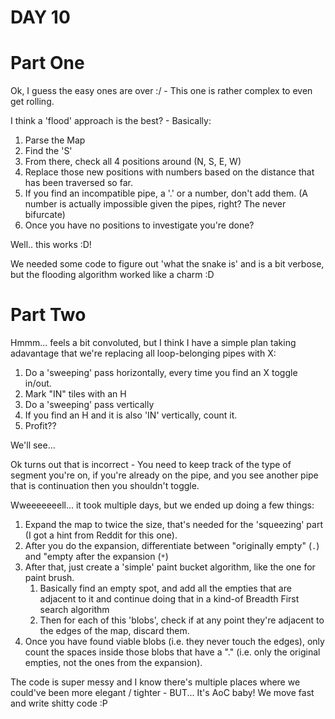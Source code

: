 # DAY 10


# Part One

Ok, I guess the easy ones are over :/ - This one is rather complex to even get rolling.

I think a 'flood' approach is the best? - Basically:
1. Parse the Map
1. Find the 'S'
1. From there, check all 4 positions around (N, S, E, W)
1. Replace those new positions with numbers based on the distance that has been traversed so far.
1. If you find an incompatible pipe, a '.' or a number, don't add them. (A number is actually impossible given the pipes, right? The never bifurcate)
1. Once you have no positions to investigate you're done?

Well.. this works :D!

We needed some code to figure out 'what the snake is' and is a bit verbose, but the flooding algorithm worked like a charm :D

# Part Two

Hmmm... feels a bit convoluted, but I think I have a simple plan taking adavantage that we're replacing all loop-belonging pipes with X:

1. Do a 'sweeping' pass horizontally, every time you find an X toggle in/out.
1. Mark "IN" tiles with an H 
1. Do a 'sweeping' pass vertically
1. If you find an H and it is also 'IN' vertically, count it.
1. Profit??

We'll see...

Ok turns out that is incorrect - You need to keep track of the type of segment you're on, if you're already on the pipe, and you see another pipe that is continuation then you shouldn't toggle.


Wweeeeeeell... it took multiple days, but we ended up doing a few things:
1. Expand the map to twice the size, that's needed for the 'squeezing' part (I got a hint from Reddit for this one).
1. After you do the expansion, differentiate between "originally empty" (`.`) and "empty after the expansion (`*`)
1. After that, just create a 'simple' paint bucket algorithm, like the one for paint brush.
    1. Basically find an empty spot, and add all the empties that are adjacent to it and continue doing that in a kind-of Breadth First search algorithm 
    2. Then for each of this 'blobs', check if at any point they're adjacent to the edges of the map, discard them.
1. Once you have found viable blobs (i.e. they never touch the edges), only count the spaces inside those blobs that have a "." (i.e. only the original empties, not the ones from the expansion). 


The code is super messy and I know there's multiple places where we could've been more elegant / tighter - BUT... It's AoC baby! We move fast and write shitty code :P
